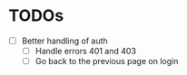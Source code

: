 # TODOs

- [ ] Better handling of auth
  - [ ] Handle errors 401 and 403
  - [ ] Go back to the previous page on login
